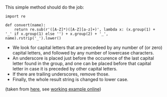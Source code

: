 This simple method should do the job:

    import re

    def convert(name):
        return re.sub(r'([A-Z]*)([A-Z][a-z]+)', lambda x: (x.group(1) + '_' if x.group(1) else '') + x.group(2) + '_', name).rstrip('_').lower()

- We look for capital letters that are precedeed by any number of (or zero) capital letters, and followed by any number of lowercase characters.
- An underscore is placed just before the occurence of the last capital letter found in the group, and one can be placed before that capital letter in case it is preceded by other capital letters.
- If there are trailing underscores, remove those.
- Finally, the whole result string is changed to lower case.

(taken from [here](http://rodic.fr/blog/camelcase-and-snake_case-strings-conversion-with-python/), see [working example online](http://ideone.com/JyVkds))